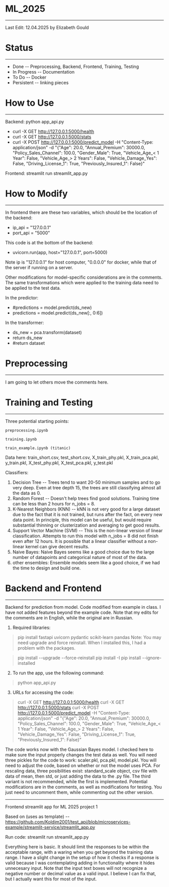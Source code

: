 # ML_2025
---

Last Edit: 12.04.2025 by Elizabeth Gould


# Status
---

* Done -- Preprocessing, Backend, Frontend, Training, Testing
* In Progress -- Documentation
* To Do -- Docker
* Persistent -- linking pieces

# How to Use
---

Backend: python app_api.py

 * curl -X GET http://127.0.0.1:5000/health
 * curl -X GET http://127.0.0.1:5000/stats
 * curl -X POST http://127.0.0.1:5000/predict_model -H "Content-Type: application/json" -d "{\"Age\": 20.0, \"Annual_Premium\": 30000.0, \"Policy_Sales_Channel\": 100.0, \"Gender_Male\": True, \"Vehicle_Age_< 1 Year\": False,  \"Vehicle_Age_> 2 Years\": False,  \"Vehicle_Damage_Yes\": False,  \"Driving_License_1\": True,  \"Previously_Insured_1\": False}"

Frontend: streamlit run streamlit_app.py


# How to Modify
---

In frontend there are these two variables, which should be the location of the backend:

 * ip_api = "127.0.0.1"
 * port_api = "5000"

This code is at the bottom of the backend:

 * uvicorn.run(app, host="127.0.0.1", port=5000)

Note ip is "127.0.0.1" for host computer, "0.0.0.0" for docker, while that of the server if running on a server.


Other modifications for model-specific considerations are in the comments. The same transformations which were applied to the training data need to be applied to the test data.

In the predictor:

 * #predictions = model.predict(ds_new)
 * predictions = model.predict(ds_new[:, 0:6])

In the transformer:

 * ds_new = pca.transform(dataset)
 * return ds_new
 * #return dataset


# Preprocessing
---

I am going to let others move the comments here.

# Training and Testing
---

Three potential starting points:

    preprocessing.ipynb 

    training.ipynb

    train_example.ipynb (titanic)

Data here: train_short.csv, test_short.csv, X_train_phy.pkl, X_train_pca.pkl, y_train.pkl, X_test_phy.pkl, X_test_pca.pkl, y_test.pkl

Classifiers:
1. Decision Tree -- Trees tend to want 20-50 minimum samples and to go very deep. Even at tree depth 15, the trees are still classifying almost all the data as 0.
2. Random Forest -- Doesn't help trees find good solutions. Training time can be less than 2 hours for n_jobs = 8.
3. K-Nearest Neighbors (KNN) -- kNN is not very good for a large dataset due to the fact that it is not trained, but runs after the fact, on every new data point. In principle, this model can be useful, but would require substantial thinning or clusterization and averaging to get good results.
4. Support Vector Machine (SVM) -- This is the non-linear version of linear classification. Attempts to run this model with n_jobs = 8 did not finish even after 12 hours. It is possible that a linear classifier without a non-linear kernel can give decent results.
5. Naive Bayes: Naive Bayes seems like a good choice due to the large number of datapoints and categorical nature of most of the data.
6. other ensembles: Ensemble models seem like a good choice, if we had the time to design and build one.

# Backend and Frontend
---

Backend for prediction from model. Code modified from example in class. I have not added features beyond the example code. Note that my edits for the comments are in English, while the original are in Russian.

 1. Required libraries:
  > pip install fastapi uvicorn pydantic scikit-learn pandas
 Note: You may need upgrade and force reinstall. When I installed this, I had a problem with the packages.

  > pip install --upgrade --force-reinstall <package>
  > pip install -I <package>
  > pip install --ignore-installed <package>

 2. To run the app, use the following command: 
  > python app_api.py
 3. URLs for accessing the code:

  > curl -X GET http://127.0.0.1:5000/health
  > curl -X GET http://127.0.0.1:5000/stats
  > curl -X POST http://127.0.0.1:5000/predict_model -H "Content-Type: application/json" -d "{\"Age\": 20.0, \"Annual_Premium\": 30000.0, \"Policy_Sales_Channel\": 100.0, \"Gender_Male\": True, \"Vehicle_Age_< 1 Year\": False,  \"Vehicle_Age_> 2 Years\": False,  \"Vehicle_Damage_Yes\": False,  \"Driving_License_1\": True,  \"Previously_Insured_1\": False}"

The code works now with the Gaussian Bayes model. I checked here to make sure the input properly changes the test data as well. You will need three pickles for the code to work: scaler.pkl, pca.pkl, model.pkl. You will need to adjust the code, based on whether or not the model uses PCA. For rescaling data, three posibilities exist: standard_scale object, csv file with data of mean, then std, or just adding the data to the .py file. The third variant is not recommended, while the first is implemented. Potential modifications are in the comments, as well as modifications for testing. You just need to uncomment them, while commenting out the other version.

---

Frontend streamlit app for ML 2025 project 1

Based on (uses as template) -- 
https://github.com/Koldim2001/test_api/blob/microservices-example/streamlit-service/streamlit_app.py

Run code: streamlit run streamlit_app.py

Everything here is basic. It should limit the responses to be within the acceptable range, with a waring when you get beyond the training data range. I have a slight change in the setup of how it checks if a response is valid because I was contemplating adding in functionality where it hides unnecesary input. Note that the input text boxes will not recognize a negative number or decimal value as a valid input. I believe I can fix that, but I actually want this for most of the input.


